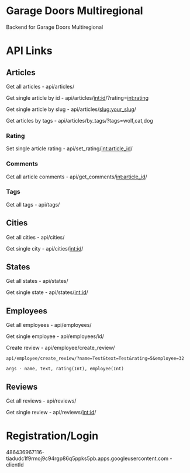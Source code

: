 # Garage Doors Multiregional
Backend for Garage Doors Multiregional

# API Links

## Articles
Get all articles - api/articles/

Get single article by id - api/articles/<int:id>/?rating=<int:rating>

Get single article by slug - api/articles/<slug:your_slug>/

Get articles by tags - api/articles/by_tags/?tags=wolf,cat,dog

### Rating
Set single article rating - api/set_rating/<int:article_id>/

### Comments
Get all article comments - api/get_comments/<int:article_id>/

### Tags

Get all tags - api/tags/

## Cities
Get all cities - api/cities/

Get single city - api/cities/<int:id>/

## States

Get all states - api/states/

Get single state - api/states/<int:id>/

## Employees
Get all employees - api/employees/

Get single employee - api/employees/id/

Create review - api/employee/create_review/
                
    api/employee/create_review/?name=Test&text=Test&rating=5&employee=32

    args - name, text, rating(Int), employee(Int)
   
## Reviews

Get all reviews - api/reviews/

Get single review - api/reviews/<int:id>/

# Registration/Login

486436967116-tiadudc1f9rmoj9c94rgp86q5ppks5pb.apps.googleusercontent.com - clientId

